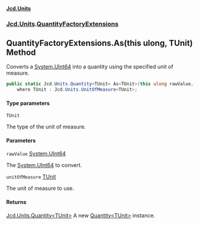#### [Jcd.Units](index.md 'index')
### [Jcd.Units](Jcd.Units.md 'Jcd.Units').[QuantityFactoryExtensions](QuantityFactoryExtensions.md 'Jcd.Units.QuantityFactoryExtensions')

## QuantityFactoryExtensions.As<TUnit>(this ulong, TUnit) Method

Converts a [System.UInt64](https://docs.microsoft.com/en-us/dotnet/api/System.UInt64 'System.UInt64') into a quantity using the specified unit of measure.

```csharp
public static Jcd.Units.Quantity<TUnit> As<TUnit>(this ulong rawValue, TUnit unitOfMeasure)
    where TUnit : Jcd.Units.UnitOfMeasure<TUnit>;
```
#### Type parameters

<a name='Jcd.Units.QuantityFactoryExtensions.As_TUnit_(thisulong,TUnit).TUnit'></a>

`TUnit`

The type of the unit of measure.
#### Parameters

<a name='Jcd.Units.QuantityFactoryExtensions.As_TUnit_(thisulong,TUnit).rawValue'></a>

`rawValue` [System.UInt64](https://docs.microsoft.com/en-us/dotnet/api/System.UInt64 'System.UInt64')

The [System.UInt64](https://docs.microsoft.com/en-us/dotnet/api/System.UInt64 'System.UInt64') to convert.

<a name='Jcd.Units.QuantityFactoryExtensions.As_TUnit_(thisulong,TUnit).unitOfMeasure'></a>

`unitOfMeasure` [TUnit](QuantityFactoryExtensions.As.oAVaUspIqfFTlXPXQje+AA.md#Jcd.Units.QuantityFactoryExtensions.As_TUnit_(thisulong,TUnit).TUnit 'Jcd.Units.QuantityFactoryExtensions.As<TUnit>(this ulong, TUnit).TUnit')

The unit of measure to use.

#### Returns
[Jcd.Units.Quantity&lt;](Quantity_TUnit_.md 'Jcd.Units.Quantity<TUnit>')[TUnit](QuantityFactoryExtensions.As.oAVaUspIqfFTlXPXQje+AA.md#Jcd.Units.QuantityFactoryExtensions.As_TUnit_(thisulong,TUnit).TUnit 'Jcd.Units.QuantityFactoryExtensions.As<TUnit>(this ulong, TUnit).TUnit')[&gt;](Quantity_TUnit_.md 'Jcd.Units.Quantity<TUnit>')
A new [Quantity&lt;TUnit&gt;](Quantity_TUnit_.md 'Jcd.Units.Quantity<TUnit>') instance.